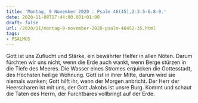 ```yaml
---
title: 'Montag, 9 November 2020 : Psalm 46(45),2-3.5-6.8-9.'
date: 2020-11-08T17:44:00.001+01:00
draft: false
url: /2020/11/montag-9-november-2020-psalm-46452-35.html
tags: 
- PSALMUS
---
```


Gott ist uns Zuflucht und Stärke, ein bewährter Helfer in allen Nöten. Darum fürchten wir uns nicht, wenn die Erde auch wankt, wenn Berge stürzen in die Tiefe des Meeres. Die Wasser eines Stromes erquicken die Gottesstadt, des Höchsten heilige Wohnung. Gott ist in ihrer Mitte, darum wird sie niemals wanken; Gott hilft ihr, wenn der Morgen anbricht. Der Herr der Heerscharen ist mit uns, der Gott Jakobs ist unsre Burg. Kommt und schaut die Taten des Herrn, der Furchtbares vollbringt auf der Erde.